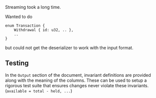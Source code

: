 Streaming took a long time.

Wanted to do

```
enum Transaction {
    Withdrawal { id: u32, .. },
    ..
}
```
but could not get the deserializer to work with the input format.

## Testing
In the `Output` section of the document, invariant definitions are provided along with the meaning of the columns.
These can be used to setup a rigorous test suite that ensures changes never violate these invariants. (`available = total - held, ...`)
